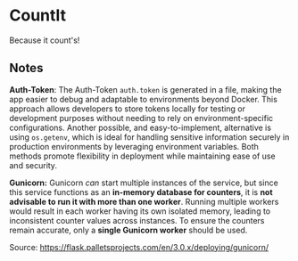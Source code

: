 # CountIt
Because it count's!


## Notes

**Auth-Token**: The Auth-Token `auth.token` is generated in a file, making the app easier to debug and adaptable to environments beyond Docker. This approach allows developers to store tokens locally for testing or development purposes without needing to rely on environment-specific configurations. Another possible, and easy-to-implement, alternative is using `os.getenv`, which is ideal for handling sensitive information securely in production environments by leveraging environment variables. Both methods promote flexibility in deployment while maintaining ease of use and security.



**Gunicorn:** Gunicorn *can* start multiple instances of the service, but since this service functions as an **in-memory database for counters**, it is **not advisable to run it with more than one worker**. Running multiple workers would result in each worker having its own isolated memory, leading to inconsistent counter values across instances. To ensure the counters remain accurate, only a **single Gunicorn worker** should be used.

Source: https://flask.palletsprojects.com/en/3.0.x/deploying/gunicorn/